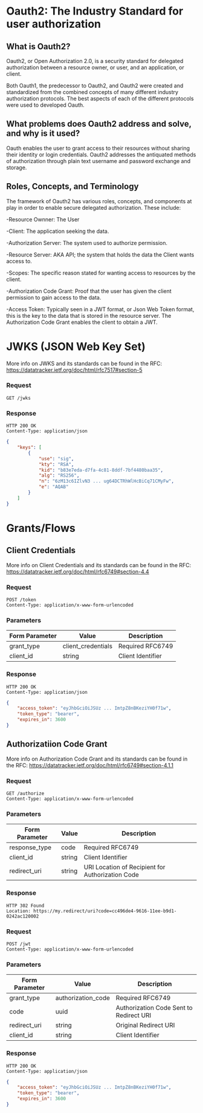 # Oauth2: The Industry Standard for user authorization
## What is Oauth2?

Oauth2, or Open Authorization 2.0, is a security standard for delegated authorization between a resource owner, or user, and an application, or client.

Both Oauth1, the predecessor to Oauth2, and Oauth2 were created and standardized from the combined concepts of many different industry authorization protocols. The best aspects of each of the different protocols were used to developed Oauth.

## What problems does Oauth2 address and solve, and why is it used?

Oauth enables the user to grant access to their resources without sharing their identity or login credentials. Oauth2 addresses the antiquated methods of authorization through plain text username and password exchange and storage. 

## Roles, Concepts, and Terminology

The framework of Oauth2 has various roles, concepts, and components at play in order to enable secure delegated authorization. These include: 

-Resource Ownner: The User

-Client: The application seeking the data.

-Authorization Server: The system used to authorize permission.

-Resource Server: AKA API; the system that holds the data the Client wants access to.

-Scopes: The specific reason stated for wanting access to resources by the client.

-Authorization Code Grant: Proof that the user has given the client permission to gain access to the data. 

-Access Token: Typically seen in a JWT format, or Json Web Token format, this is the key to the data that is stored in the resource server. The Authorization Code Grant enables the client to obtain a JWT.



# JWKS (JSON Web Key Set)

More info on JWKS and its standards can be found in the RFC: https://datatracker.ietf.org/doc/html/rfc7517#section-5

### Request
```http
GET /jwks 
```
### Response
```http
HTTP 200 OK
Content-Type: application/json
```

```json
{
    "keys": [
        {
            "use": "sig",
            "kty": "RSA",
            "kid": "b83e7eda-d7fa-4c81-8ddf-7bf4480baa35",
            "alg": "RS256",
            "n": "6zM13c6IZlvN3 ... ug64DCTRhWlHcBiCq71CMyFw",
            "e": "AQAB"
        }
    ]
}
```

# Grants/Flows
## Client Credentials
More info on Client Credentials and its standards can be found in the RFC: https://datatracker.ietf.org/doc/html/rfc6749#section-4.4

### Request
```http
POST /token
Content-Type: application/x-www-form-urlencoded
```
### Parameters
| Form Parameter | Value | Description | 
| -------------- | ----- | ----------- | 
| grant_type     | client_credentials |  Required RFC6749 |
| client_id      | string             |  Client Identifier    | 

### Response
```http
HTTP 200 OK
Content-Type: application/json
```

```json
{
    "access_token": "eyJhbGciOiJSUz ... ImtpZ8nBKeziYH0f71w",
    "token_type": "bearer",
    "expires_in": 3600
}
```

## Authorizatiion Code Grant 
More info on Authorization Code Grant and its standards can be found in the RFC: https://datatracker.ietf.org/doc/html/rfc6749#section-4.1.1

### Request
```http
GET /authorize
Content-Type: application/x-www-form-urlencoded
```

### Parameters
| Form Parameter | Value | Description | 
| -------------- | ----- | ----------- | 
| response_type  | code  | Required RFC6749 |
| client_id      | string | Client Identifier |
| redirect_uri   | string | URI Location of Recipient for Authorization Code |

### Response 
```http
HTTP 302 Found
Location: https://my.redirect/uri?code=cc496de4-9616-11ee-b9d1-0242ac120002 
```

### Request
```http
POST /jwt 
Content-Type: application/x-www-form-urlencoded
```

### Parameters
| Form Parameter | Value | Description | 
| -------------- | ----- | ----------- | 
| grant_type     | authorization_code  | Required RFC6749 |
| code           | uuid | Authorization Code Sent to Redirect URI |
| redirect_uri   | string | Original Redirect URI |
| client_id      | string | Client Identifier |

### Response
```http
HTTP 200 OK
Content-Type: application/json
```

```json
{
    "access_token": "eyJhbGciOiJSUz ... ImtpZ8nBKeziYH0f71w",
    "token_type": "bearer",
    "expires_in": 3600
}
```






